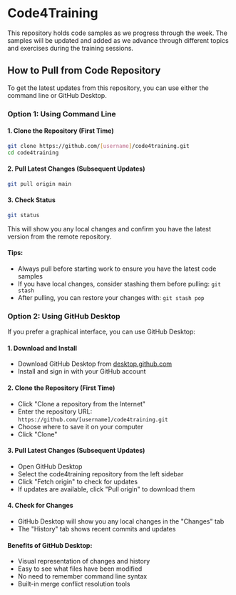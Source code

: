 # Code4Training

This repository holds code samples as we progress through the week. The samples will be updated and added as we advance through different topics and exercises during the training sessions.

## How to Pull from Code Repository

To get the latest updates from this repository, you can use either the command line or GitHub Desktop.

### Option 1: Using Command Line

#### 1. Clone the Repository (First Time)
```bash
git clone https://github.com/[username]/code4training.git
cd code4training
```

#### 2. Pull Latest Changes (Subsequent Updates)
```bash
git pull origin main
```

#### 3. Check Status
```bash
git status
```

This will show you any local changes and confirm you have the latest version from the remote repository.

#### Tips:
- Always pull before starting work to ensure you have the latest code samples
- If you have local changes, consider stashing them before pulling: `git stash`
- After pulling, you can restore your changes with: `git stash pop`

### Option 2: Using GitHub Desktop

If you prefer a graphical interface, you can use GitHub Desktop:

#### 1. Download and Install
- Download GitHub Desktop from [desktop.github.com](https://desktop.github.com/)
- Install and sign in with your GitHub account

#### 2. Clone the Repository (First Time)
- Click "Clone a repository from the Internet"
- Enter the repository URL: `https://github.com/[username]/code4training.git`
- Choose where to save it on your computer
- Click "Clone"

#### 3. Pull Latest Changes (Subsequent Updates)
- Open GitHub Desktop
- Select the code4training repository from the left sidebar
- Click "Fetch origin" to check for updates
- If updates are available, click "Pull origin" to download them

#### 4. Check for Changes
- GitHub Desktop will show you any local changes in the "Changes" tab
- The "History" tab shows recent commits and updates

#### Benefits of GitHub Desktop:
- Visual representation of changes and history
- Easy to see what files have been modified
- No need to remember command line syntax
- Built-in merge conflict resolution tools
